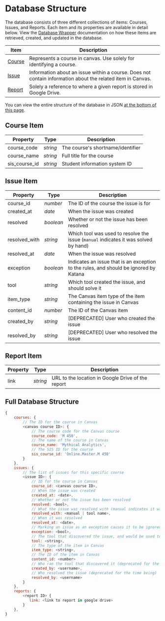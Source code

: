 # Database Structure

The database consists of three different collections of items: Courses, Issues, and Reports. Each item and its properties are available in detail below. View the [Database Wrapper](./database_wrapper.md) documentation on how these items are retrieved, created, and updated in the database.

|Item|Description|
|----|-----------|
|[Course](#courseitem)  |Represents a course in canvas. Use solely for identifying a course.|
|[Issue](#issueitem)    |Information about an issue within a course. Does not contain information about the related item in Canvas.|
|[Report](#reportitem)  |Solely a reference to where a given report is stored in Google Drive.|

You can view the entire structure of the database in JSON [at the bottom of this page](#fullstructure).

<a name="courseitem"></a>
## Course Item
|Property|Type|Description|
|--------|----|-----------|
|course_code|*string*|The course's shortname/identifier|
|course_name|*string*|Full title for the course|
|sis_course_id|*string*|Student information system ID|

<a name="issueitem"></a>
## Issue Item
|Property|Type|Description|
|--------|----|-----------|
|course_id|*number*|The ID of the course the issue is for|
|created_at|*date*|When the issue was created|
|resolved|*boolean*|Whether or not the issue has been resolved|
|resolved_with|*string*|Which tool was used to resolve the issue (`manual` indicates it was solved by hand)|
|resolved_at|*date*|When the issue was resolved|
|exception|*boolean*|Indicates an issue that is an exception to the rules, and should be ignored by Katana|
|tool|*string*|Which tool created the issue, and should solve it|
|item_type|*string*|The Canvas item type of the item containing the issue in Canvas|
|content_id|*number*|The ID of the Canvas item|
|created_by|*string*|[DEPRECATED] User who created the issue|
|resolved_by|*string*|[DEPRECATED] User who resolved the issue|


<a name="reportitem"></a>
## Report Item
|Property|Type|Description|
|--------|----|-----------|
|link|*string*|URL to the location in Google Drive of the report|

<a name="reportitem"></a>
## Full Database Structure
```js
{
    courses: {
        // The ID for the course in Canvas
        <canvas course ID>: {
            // The course code for the Canvas course
            course_code: 'M 450',
            // The name of the course in Canvas
            course_name: 'Mythical Analytics',
            // The SIS ID for the course
            sis_course_id: 'Online.Master.M 450'
        }
    },
    issues: {
        // The list of issues for this specific course
        <issue ID>: {
            // ID for the course in Canvas
            course_id: <canvas course ID>,
            // When the issue was created
            created_at: <date>,
            // Whether or not the issue has been resolved
            resolved: <bool>,
            // What the issue was resolved with (manual indicates it was done outside of katana)
            resolved_with: <manual | tool name>,
            // When it was resolved
            resolved_at: <date>,
            // Marking an issue as an exception causes it to be ignored by katana
            exception: <bool>,
            // The tool that discovered the issue, and would be used to fix it
            tool: <string>,
            // The type of the item in Canvas
            item_type: <string>,
            // The ID of the item in Canvas
            content_id: <number>
            // Who ran the tool that discovered it (deprecated for the time being)
            created_by: <username>,
            // Who resolved the issue (deprecated for the time being)
            resolved_by: <username>
        }
    },
    reports: {
        <report ID> {
           link: <link to report in google drive>
        }
    },
}
```
